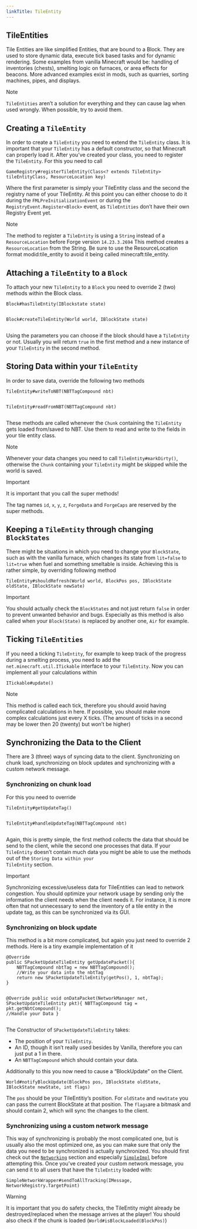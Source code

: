 ```yaml
---
linkTitle: TileEntity
---
```


<article class="docs-entry">
<h1 id="tileentities">TileEntities<a class="headerlink" href="#tileentities" title="Permanent link"> </a></h1>
<p>Tile Entities are like simplified Entities, that are bound to a Block.
They are used to store dynamic data, execute tick based tasks and for dynamic rendering.
Some examples from vanilla Minecraft would be: handling of inventories (chests), smelting logic on furnaces, or area effects for beacons.
More advanced examples exist in mods, such as quarries, sorting machines, pipes, and displays.</p>
<div class="admonition note">
<p class="admonition-title">Note</p>
<p><code>TileEntities</code> aren&rsquo;t a solution for everything and they can cause lag when used wrongly.
When possible, try to avoid them.</p>
</div>
<h2 id="creating-a-tileentity">Creating a <code>TileEntity</code><a class="headerlink" href="#creating-a-tileentity" title="Permanent link"> </a></h2>
<p>In order to create a <code>TileEntity</code> you need to extend the <code>TileEntity</code> class.
It is important that your <code>TileEntity</code> has a default constructor, so that Minecraft can properly load it.
After you&rsquo;ve created your class, you need to register the <code>TileEntity</code>. For this you need to call</p>
<pre class="highlight"><code class="language-JAVA">GameRegistry#registerTileEntity(Class&lt;? extends TileEntity&gt; tileEntityClass, ResourceLocation key)</code></pre>

<p>Where the first parameter is simply your TileEntity class and the second the registry name of your TileEntity.
At this point you can either choose to do it during the <code>FMLPreInitializationEvent</code> or during the <code>RegistryEvent.Register&lt;Block&gt;</code> event,
as <code>TileEntities</code> don&rsquo;t have their own Registry Event yet.</p>
<div class="admonition note">
<p class="admonition-title">Note</p>
<p>The method to register a <code>TileEntity</code> is using a <code>String</code> instead of a <code>ResourceLocation</code> before Forge version <code>14.23.3.2694</code>
This method creates a <code>ResourceLocation</code> from the String. Be sure to use the ResourceLocation format modid:tile_entity to avoid it being called minecraft:tile_entity.</p>
</div>
<h2 id="attaching-a-tileentity-to-a-block">Attaching a <code>TileEntity</code> to a <code>Block</code><a class="headerlink" href="#attaching-a-tileentity-to-a-block" title="Permanent link"> </a></h2>
<p>To attach your new <code>TileEntity</code> to a <code>Block</code> you need to override 2 (two) methods within the Block class.
<pre class="highlight"><code class="language-JAVA">Block#hasTileEntity(IBlockstate state)

Block#createTileEntity(World world, IBlockState state)</code></pre>
Using the parameters you can choose if the block should have a <code>TileEntity</code> or not.
Usually you will return <code>true</code> in the first method and a new instance of your <code>TileEntity</code> in the second method.
<h2 id="storing-data-within-your-tileentity">Storing Data within your <code>TileEntity</code><a class="headerlink" href="#storing-data-within-your-tileentity" title="Permanent link"> </a></h2>
<p>In order to save data, override the following two methods
<pre class="highlight"><code class="language-JAVA">TileEntity#writeToNBT(NBTTagCompound nbt)

TileEntity#readFromNBT(NBTTagCompound nbt)</code></pre>
These methods are called whenever the <code>Chunk</code> containing the <code>TileEntity</code> gets loaded from/saved to NBT.
Use them to read and write to the fields in your tile entity class.
<div class="admonition note">
<p class="admonition-title">Note<p>Whenever your data changes you need to call <code>TileEntity#markDirty()</code>, otherwise the <code>Chunk</code> containing your <code>TileEntity</code> might be skipped while the world is saved.</p>

</div>
<div class="admonition important">
<p class="admonition-title">Important<p>It is important that you call the super methods!</p>

<p>The tag names <code>id</code>, <code>x</code>, <code>y</code>, <code>z</code>, <code>ForgeData</code> and <code>ForgeCaps</code> are reserved by the super methods.</p>
</div>
<h2 id="keeping-a-tileentity-through-changing-blockstates">Keeping a <code>TileEntity</code> through changing <code>BlockStates</code><a class="headerlink" href="#keeping-a-tileentity-through-changing-blockstates" title="Permanent link"> </a></h2>
<p>There might be situations in which you need to change your <code>BlockState</code>, such as with the vanilla furnace,
which changes its state from <code>lit=false</code> to <code>lit=true</code> when fuel and something smeltable is inside.
Achieving this is rather simple, by overriding following method
<pre class="highlight"><code class="language-JAVA">TileEntity#shouldRefresh(World world, BlockPos pos, IBlockState oldState, IBlockState newSate)</code></pre>
<div class="admonition important">
<p class="admonition-title">Important</p>
<p>You should actually check the <code>BlockStates</code> and not just return <code>false</code> in order to prevent unwanted behavior and bugs. Especially as this method is also called when your <code>Block(State)</code> is replaced by another one, <code>Air</code> for example.</p>
</div>
<h2 id="ticking-tileentities">Ticking <code>TileEntities</code><a class="headerlink" href="#ticking-tileentities" title="Permanent link"> </a></h2>
<p>If you need a ticking <code>TileEntity</code>, for example to keep track of the progress during a smelting process, you need to add the <code>net.minecraft.util.ITickable</code> interface to your <code>TileEntity</code>.
Now you can implement all your calculations within
<pre class="highlight"><code class="language-JAVA">ITickable#update()</code></pre>
<div class="admonition note">
<p class="admonition-title">Note</p>
<p>This method is called each tick, therefore you should avoid having complicated calculations in here.
If possible, you should make more complex calculations just every X ticks.
(The amount of ticks in a second may be lower then 20 (twenty) but won&rsquo;t be higher)</p>
</div>
<h2 id="synchronizing-the-data-to-the-client">Synchronizing the Data to the Client<a class="headerlink" href="#synchronizing-the-data-to-the-client" title="Permanent link"> </a></h2>
<p>There are 3 (three) ways of syncing data to the client.
Synchronizing on chunk load, synchronizing on block updates and synchronizing with a custom network message.</p>
<h3 id="synchronizing-on-chunk-load">Synchronizing on chunk load<a class="headerlink" href="#synchronizing-on-chunk-load" title="Permanent link"> </a></h3>
<p>For this you need to override
<pre class="highlight"><code class="language-JAVA">TileEntity#getUpdateTag()

TileEntity#handleUpdateTag(NBTTagCompound nbt)</code></pre>
Again, this is pretty simple, the first method collects the data that should be send to the client,
while the second one processes that data. If your <code>TileEntity</code> doesn&rsquo;t contain much data you might be able to use the methods out of the <code>Storing Data within your TileEntity</code> section.
<div class="admonition important">
<p class="admonition-title">Important</p>
<p>Synchronizing excessive/useless data for TileEntities can lead to network congestion. You should optimize your network usage by sending only the information the client needs when the client needs it. For instance, it is more often that not unnecessary to send the inventory of a tile entity in the update tag, as this can be synchronized via its GUI.</p>
</div>
<h3 id="synchronizing-on-block-update">Synchronizing on block update<a class="headerlink" href="#synchronizing-on-block-update" title="Permanent link"> </a></h3>
<p>This method is a bit more complicated, but again you just need to override 2 methods.
Here is a tiny example implementation of it
<pre class="highlight"><code class="language-JAVA">@Override
public SPacketUpdateTileEntity getUpdatePacket(){
    NBTTagCompound nbtTag = new NBTTagCompound();
    //Write your data into the nbtTag
    return new SPacketUpdateTileEntity(getPos(), 1, nbtTag);
}

@Override
public void onDataPacket(NetworkManager net, SPacketUpdateTileEntity pkt){
    NBTTagCompound tag = pkt.getNbtCompound();
    //Handle your Data
}</code></pre>
The Constructor of <code>SPacketUpdateTileEntity</code> takes:
<ul>
<li>The position of your <code>TileEntity</code>.</li>
<li>An ID, though it isn&rsquo;t really used besides by Vanilla, therefore you can just put a 1 in there.</li>
<li>An <code>NBTTagCompound</code> which should contain your data.</li>
</ul>
<p>Additionally to this you now need to cause a &ldquo;BlockUpdate&rdquo; on the Client.
<pre class="highlight"><code class="language-JAVA">World#notifyBlockUpdate(BlockPos pos, IBlockState oldState, IBlockState newState, int flags)</code></pre>
The <code>pos</code> should be your TileEntitiy&rsquo;s position. For <code>oldState</code> and <code>newState</code> you can pass the current BlockState at that position.
The <code>flags</code>are a bitmask and should contain 2, which will sync the changes to the client.
<h3 id="synchronizing-using-a-custom-network-message">Synchronizing using a custom network message<a class="headerlink" href="#synchronizing-using-a-custom-network-message" title="Permanent link"> </a></h3>
<p>This way of synchronizing is probably the most complicated one, but is usually also the most optimized one,
as you can make sure that only the data you need to be synchronized is actually synchronized.
You should first check out the <a href="../../networking/index.htm"><code>Networking</code></a> section and especially <a href="../../networking/simpleimpl/index.htm"><code>SimpleImpl</code></a> before attempting this.
Once you&rsquo;ve created your custom network message, you can send it to all users that have the <code>TileEntity</code> loaded with:
<pre class="highlight"><code class="language-JAVA">SimpleNetworkWrapper#sendToAllTracking(IMessage, NetworkRegistry.TargetPoint)</code></pre>
<div class="admonition warning">
<p class="admonition-title">Warning</p>
<p>It is important that you do safety checks, the TileEntity might already be destroyed/replaced when the message arrives at the player!
You should also check if the chunk is loaded (<code>World#isBlockLoaded(BlockPos)</code>)</p>
</div>
</article>